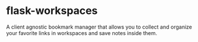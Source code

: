 # flask-workspaces
A client agnostic bookmark manager that allows you to collect and organize your favorite links in workspaces and save notes inside them.
